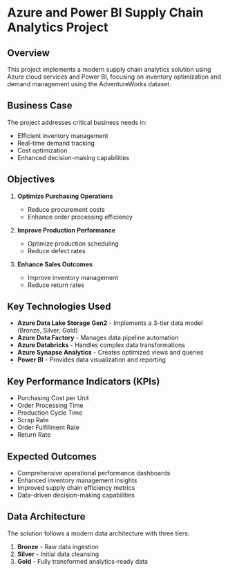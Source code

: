 # Azure and Power BI Supply Chain Analytics Project

## Overview
This project implements a modern supply chain analytics solution using Azure cloud services and Power BI, focusing on inventory optimization and demand management using the AdventureWorks dataset.

## Business Case
The project addresses critical business needs in:
- Efficient inventory management
- Real-time demand tracking
- Cost optimization
- Enhanced decision-making capabilities

## Objectives
1. **Optimize Purchasing Operations**
   - Reduce procurement costs
   - Enhance order processing efficiency

2. **Improve Production Performance**
   - Optimize production scheduling
   - Reduce defect rates

3. **Enhance Sales Outcomes**
   - Improve inventory management
   - Reduce return rates

## Key Technologies Used
- **Azure Data Lake Storage Gen2** - Implements a 3-tier data model (Bronze, Silver, Gold)
- **Azure Data Factory** - Manages data pipeline automation
- **Azure Databricks** - Handles complex data transformations
- **Azure Synapse Analytics** - Creates optimized views and queries
- **Power BI** - Provides data visualization and reporting

## Key Performance Indicators (KPIs)
- Purchasing Cost per Unit
- Order Processing Time
- Production Cycle Time
- Scrap Rate
- Order Fulfillment Rate
- Return Rate

## Expected Outcomes
- Comprehensive operational performance dashboards
- Enhanced inventory management insights
- Improved supply chain efficiency metrics
- Data-driven decision-making capabilities

## Data Architecture
The solution follows a modern data architecture with three tiers:
1. **Bronze** - Raw data ingestion
2. **Silver** - Initial data cleansing
3. **Gold** - Fully transformed analytics-ready data

